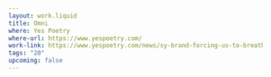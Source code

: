 ```yaml
---
layout: work.liquid
title: Omni
where: Yes Poetry
where-url: https://www.yespoetry.com/
work-link: https://www.yespoetry.com/news/sy-brand-forcing-us-to-breathe
tags: "20"
upcoming: false
---
```


